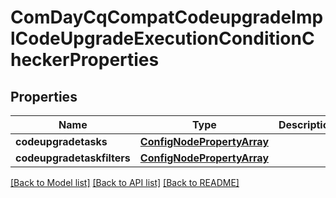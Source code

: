# ComDayCqCompatCodeupgradeImplCodeUpgradeExecutionConditionCheckerProperties

## Properties
Name | Type | Description | Notes
------------ | ------------- | ------------- | -------------
**codeupgradetasks** | [**ConfigNodePropertyArray**](ConfigNodePropertyArray.md) |  | [optional] 
**codeupgradetaskfilters** | [**ConfigNodePropertyArray**](ConfigNodePropertyArray.md) |  | [optional] 

[[Back to Model list]](../README.md#documentation-for-models) [[Back to API list]](../README.md#documentation-for-api-endpoints) [[Back to README]](../README.md)


